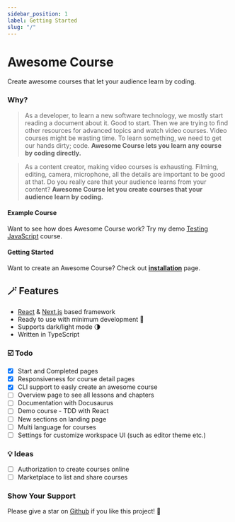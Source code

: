 ```yaml
---
sidebar_position: 1
label: Getting Started
slug: "/"
---
```


# Awesome Course

Create awesome courses that let your audience learn by coding.

### Why?

> As a developer, to learn a new software technology, we mostly start reading a document about it. Good to start. Then we are trying to find other resources for advanced topics and watch video courses. Video courses might be wasting time. To learn something, we need to get our hands dirty; code. **Awesome Course lets you learn any course by coding directly.**

> As a content creator, making video courses is exhausting. Filming, editing, camera, microphone, all the details are important to be good at that. Do you really care that your audience learns from your content? **Awesome Course let you create courses that your audience learn by coding.**

#### Example Course

Want to see how does Awesome Course work? Try my demo [Testing JavaScript](https://www.awesomecourse.dev/lesson/1) course.

#### Getting Started

Want to create an Awesome Course? Check out **[installation](/getting-started/installation)** page.

## 🪄 Features

- [React](https://reactjs.org/) & [Next.js](https://nextjs.org/) based framework
- Ready to use with minimum development 🚀
- Supports dark/light mode 🌗
- Written in TypeScript

### ☑️ Todo

- [x] Start and Completed pages
- [x] Responsiveness for course detail pages
- [x] CLI support to easly create an awesome course
- [ ] Overview page to see all lessons and chapters
- [ ] Documentation with Docusaurus
- [ ] Demo course - TDD with React
- [ ] New sections on landing page
- [ ] Multi language for courses
- [ ] Settings for customize workspace UI (such as editor theme etc.)

### 💡 Ideas

- [ ] Authorization to create courses online
- [ ] Marketplace to list and share courses

### Show Your Support

Please give a star on [Github](https://github.com/enesozturk/awesome-course) if you like this project! 🤩
